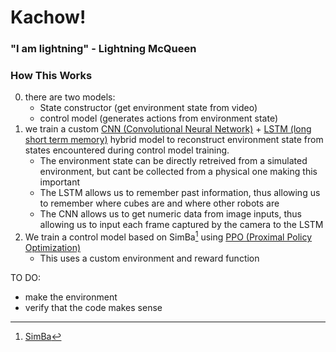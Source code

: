 # Kachow!
### "I am lightning" - Lightning McQueen

### How This Works
0) there are two models:
   - State constructor (get environment state from video)
   - control model (generates actions from environment state)
2) we train a custom [CNN (Convolutional Neural Network)](https://en.wikipedia.org/wiki/Convolutional_neural_network) + [LSTM (long short term memory)](https://en.wikipedia.org/wiki/Long_short-term_memory) hybrid model to reconstruct environment state from states encountered during control model training.
   - The environment state can be directly retreived from a simulated environment, but cant be collected from a physical one making this important
   - The LSTM allows us to remember past information, thus allowing us to remember where cubes are and where other robots are
   - The CNN allows us to get numeric data from image inputs, thus allowing us to input each frame captured by the camera to the LSTM
3) We train a control model based on SimBa[^1] using [PPO (Proximal Policy Optimization)](https://en.wikipedia.org/wiki/Proximal_policy_optimization)
   - This uses a custom environment and reward function
  
  TO DO:
   - make the environment
   - verify that the code makes sense

 [^1]: [SimBa](https://arxiv.org/pdf/2410.09754)
 [^2]: [DIFFERENTIAL TRANSFORMER](https://arxiv.org/pdf/2410.05258)
 [^3]: [Decision Transformer](https://arxiv.org/pdf/2106.01345)
 [^4]: [Memory and Attention in Deep Learning](https://arxiv.org/pdf/2107.01390)
 [^5]: [Learning to Track with Object Permanence](https://openaccess.thecvf.com/content/ICCV2021/papers/Tokmakov_Learning_To_Track_With_Object_Permanence_ICCV_2021_paper.pdf)
 [^6]: [Learning Object Permanence from Video](https://www.ecva.net/papers/eccv_2020/papers_ECCV/papers/123610035.pdf)
 [^7]: [MambaOut RIP kobe](https://arxiv.org/pdf/2405.07992)
 [^8]: [ViViT](https://arxiv.org/pdf/2103.15691)
 [^9]: [SMART: SELF-SUPERVISED MULTI-TASK PRETRAIN-ING WITH CONTROL TRANSFORMERS](https://arxiv.org/pdf/2301.09816)


